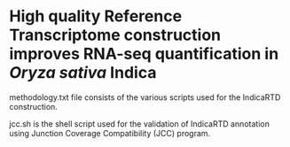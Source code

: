 # High quality Reference Transcriptome construction improves RNA-seq quantification in <i>Oryza sativa</i> Indica

methodology.txt file consists of the various scripts used for the IndicaRTD construction.

jcc.sh is the shell script used for the validation of IndicaRTD annotation using Junction Coverage Compatibility (JCC) program.
